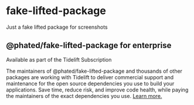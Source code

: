# fake-lifted-package
Just a fake lifted package for screenshots

## @phated/fake-lifted-package for enterprise

Available as part of the Tidelift Subscription

The maintainers of @phated/fake-lifted-package and thousands of other packages are working with Tidelift to deliver commercial support and maintenance for the open source dependencies you use to build your applications. Save time, reduce risk, and improve code health, while paying the maintainers of the exact dependencies you use. [Learn more.](https://tidelift.com/subscription/pkg/npm-phated-fake-lifted-package?utm_source=npm--phated-fake-lifted-package&utm_medium=referral&utm_campaign=readme)



